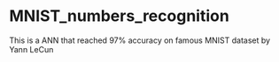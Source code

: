# MNIST_numbers_recognition
This is a ANN that reached 97% accuracy on famous MNIST dataset by Yann LeCun
